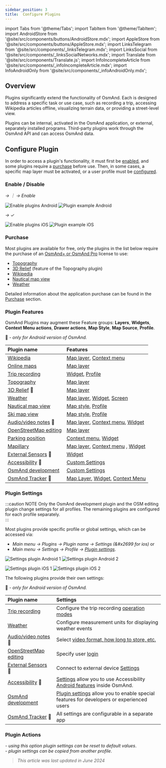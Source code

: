 ```yaml
---
sidebar_position: 3
title:  Configure Plugins
---
```


import Tabs from '@theme/Tabs';
import TabItem from '@theme/TabItem';
import AndroidStore from '@site/src/components/buttons/AndroidStore.mdx';
import AppleStore from '@site/src/components/buttons/AppleStore.mdx';
import LinksTelegram from '@site/src/components/_linksTelegram.mdx';
import LinksSocial from '@site/src/components/_linksSocialNetworks.mdx';
import Translate from '@site/src/components/Translate.js';
import InfoIncompleteArticle from '@site/src/components/_infoIncompleteArticle.mdx';
import InfoAndroidOnly from '@site/src/components/_infoAndroidOnly.mdx';



## Overview

Plugins significantly extend the functionality of OsmAnd. Each is designed to address a specific task or use case, such as recording a trip, accessing Wikipedia articles offline, visualizing terrain data, or providing a street-level view.

Plugins can be internal, activated in the OsmAnd application, or external, separately installed programs. Third-party plugins work through the OsmAnd API and can access OsmAnd data.


## Configure Plugin

In order to access a plugin's functionality, it must first be [enabled](#enable--disable), and some plugins require a [purchase](#purchase) before use. Then, in some cases, a specific map layer must be activated, or a user profile must be [configured](#plugin-settings).


### Enable / Disable

<Tabs groupId="operating-systems">

<TabItem value="android" label="Android">

*<Translate android="true" ids="shared_string_menu,plugin_settings"/> →  &#65049; → Enable*

![Enable plugins Android](@site/static/img/settings/plugins_enable_android.png) ![Plugin example Android](@site/static/img/settings/plugin_example_android.png)

</TabItem>

<TabItem value="ios" label="iOS">

*<Translate ios="true" ids="shared_string_menu,plugins_menu_group"/> → &#10003;*

![Enable plugins iOS](@site/static/img/settings/plugins_enable_ios.png) ![Plugin example iOS](@site/static/img/settings/plugin_example_ios.png)

</TabItem>

</Tabs>

### Purchase

Most plugins are available for free, only the plugins in the list below require the purchase of an [OsmAnd+ or OsmAnd Pro](../purchases/index.md) license to use:  

- [Topography](../plugins/contour-lines.md)
- [3D Relief](../plugins/contour-lines.md#3d-relief) (feature of the Topography plugin)
- [Wikipedia](../plugins/wikipedia.md)
- [Nautical map view](../plugins/nautical-charts.md)
- [Weather](../plugins/weather.md)

Detailed information about the application purchase can be found in the [Purchase](../purchases/) section.

### Plugin Features

OsmAnd Plugins may augment these Feature groups: **Layers**, **Widgets**, **Context Menu actions**, **Drawer actions**, **Map Style**, **Map Source**, **Profile**.

🤖 *- only for Android version of OsmAnd.*

| Plugin name |Features |
|:------------|:-------|
| [Wikipedia](../plugins/wikipedia.md) | [Map layer](../plugins/wikipedia.md#download-wikipedia-packages), [Context menu](../plugins/wikipedia.md#wikipedia-languages) |
| [Online maps](../plugins/online-map.md) |[Map layer](../plugins/online-map.md#configure-map-source) |
| [Trip recording](../plugins/trip-recording.md) | [Widget](../plugins/trip-recording.md#widgets), [Profile](../plugins/trip-recording.md#profile-settings) |
| [Topography](../plugins/contour-lines.md) | [Map layer](../plugins/contour-lines.md#configure-map-view) |
| [3D Relief](../plugins/contour-lines.md#3d-relief) 🤖  | [Map layer](../plugins/contour-lines.md#3d-relief) |
| [Weather](../plugins/weather.md) | [Map layer](../plugins/weather.md#display-weather-on-the-map), [Widget](../plugins/weather#weather-widgets), [Screen](../plugins/weather.md#configure-screen) |
| [Nautical map view](../plugins/nautical-charts.md) | [Map style](../plugins/nautical-charts.md#nautical-map-style), [Profile](../plugins/nautical-charts.md#nautical-options)  |
| [Ski map view](../plugins/ski-maps.md) | [Map style](../plugins/ski-maps.md#set-winter-style), [Profile](../plugins/ski-maps.md#skiing-profile) |
|[Audio/video notes](../plugins/audio-video-notes.md) 🤖  | [Map layer](../plugins/audio-video-notes.md#show-all-on-the-map), [Context menu](../plugins/audio-video-notes.md#create), [Widget](../plugins/audio-video-notes.md#recording-widget) |
|[OpenStreetMap editing](../plugins/osm-editing.md)| [Map layer](../plugins/osm-editing.md#how-to-use) |
|[Parking position](../plugins/parking.md) | [Context menu](../plugins/parking.md#set-a-point), [Widget](../plugins/parking.md#parking-widget) |
|[Mapillary](../plugins/mapillary.md) | [Map layer](../plugins/mapillary.md#map-layer), [Context menu](../plugins/mapillary.md#map-context-menu) , [Widget](../plugins/mapillary.md#mapillary-widget)|
|[External Sensors](../plugins/external-sensors.md) 🤖  | [Widget](../plugins/external-sensors.md#widgets) |
|[Accessibility](../plugins/accessibility.md) 🤖  | [Custom Settings](../plugins/accessibility.md#plugin-settings) |
| [OsmAnd development](../plugins/development.md) | [Custom Settings](../plugins/development.md#plugin-settings) |
| [OsmAnd Tracker](../plugins/osmand-tracker.md) 🤖  | [Map Layer](../plugins/osmand-tracker.md#active-marker-on-the-osmand-map), [Widget](../plugins/osmand-tracker.md#osmand-tracker-widget), [Context Menu](../plugins/osmand-tracker.md#active-marker-on-the-osmand-map) |


### Plugin Settings

:::caution NOTE
Only the OsmAnd development plugin and the OSM editing plugin change settings for all profiles. The remaining plugins are configured for each profile separately.  
:::

Most plugins provide specific profile or global settings, which can be accessed via:

- *Main menu → Plugins → Plugin name → Settings (&#x2699 for ios)* or  
- *Main menu → Settings → Profile → [Plugin settings](../personal/profiles.md#plugin-settings)*.  

<Tabs groupId="operating-systems">

<TabItem value="android" label="Android">

![Settings plugin Android 1](@site/static/img/plugins/development/access_plugin_settings_andr_2.png) ![Settings plugin Android 2](@site/static/img/plugins/development/access_plugin_settings_andr_1.png)

</TabItem>

<TabItem value="ios" label="iOS">

![Settings plugin iOS 1](@site/static/img/plugins/development/access_plugin_settings_ios_2.png) ![Settings plugin iOS 2](@site/static/img/plugins/development/access_plugin_settings_ios_1.png)

</TabItem>

</Tabs>

The following plugins provide their own settings:

🤖 *- only for Android version of OsmAnd.*

| Plugin name | Settings |
|:------------|:-------|
| [Trip recording](../plugins/trip-recording.md) | Сonfigure the trip recording [operation modes](../plugins/trip-recording.md#recording-parameters) |
| [Weather](../plugins/weather.md) | Configure measurement units for displaying weather events |
|[Audio/video notes](../plugins/audio-video-notes.md) 🤖  | Select [video format, how long to store, etc.](../plugins/audio-video-notes.md#plugin-settings) |
|[OpenStreetMap editing](../plugins/osm-editing.md)| Specify user [login](../plugins/osm-editing.md#plugin-settings)  |
|  [External Sensors](../plugins/external-sensors.md) 🤖  | Connect to external device [Settings](../plugins/external-sensors.md#settings) |
|  [Accessibility](../plugins/accessibility.md) 🤖  | [Settings](../plugins/accessibility.md#plugin-settings) allow you to use Accessibility [Android features](https://www.android.com/accessibility/) inside OsmAnd. |
| [OsmAnd development](../plugins/development.md) | [Plugin settings](../plugins/development.md#plugin-settings) allow you to enable special features for developers or experienced users |
|  [OsmAnd Tracker](../plugins/osmand-tracker.md) 🤖  | All settings are configurable in a separate app |


### Plugin Actions

**<Translate android="true" ids="reset_plugin_to_default"/>** - *using this option plugin settings can be reset to default values*.  
**<Translate android="true" ids="copy_from_other_profile"/>** - *plugin settings can be copied from another profile*.

> *This article was last updated in June 2024*
